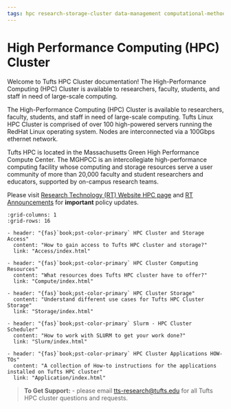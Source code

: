 ```yaml
---
tags: hpc research-storage-cluster data-management computational-methods software-installation---cluster gpu open-ondemand-(ood)
---
```

# High Performance Computing (HPC) Cluster

Welcome to Tufts HPC Cluster documentation! The High-Performance Computing (HPC) Cluster is available to researchers, faculty, students, and staff in need of large-scale computing.

The High-Performance Computing (HPC) Cluster is available to researchers, faculty, students, and staff in need of large-scale computing. Tufts Linux HPC Cluster is comprised of over 100 high-powered servers running the RedHat Linux operating system. Nodes are interconnected via a 100Gbps ethernet network.

Tufts HPC is located in the Massachusetts Green High Performance Compute Center. The MGHPCC is an intercollegiate high-performance computing facility whose computing and storage resources serve a user community of more than 20,000 faculty and student researchers and educators, supported by on-campus research teams. 


Please visit [Research Technology (RT) Website HPC page](https://it.tufts.edu/high-performance-computing) and [RT Announcements](https://it.tufts.edu/research-technology/announcements) for **important** policy updates.


```{gallery-grid}
:grid-columns: 1
:grid-rows: 16

- header: "{fas}`book;pst-color-primary` HPC Cluster and Storage Access"
  content: "How to gain access to Tufts HPC cluster and storage?"
  link: "Access/index.html"

- header: "{fas}`book;pst-color-primary` HPC Cluster Computing Resources"
  content: "What resources does Tufts HPC cluster have to offer?"
  link: "Compute/index.html"

- header: "{fas}`book;pst-color-primary` HPC Cluster Storage"
  content: "Understand different use cases for Tufts HPC Cluster Storage"
  link: "Storage/index.html"

- header: "{fas}`book;pst-color-primary` Slurm - HPC Cluster Scheduler"
  content: "How to work with SLURM to get your work done?"
  link: "Slurm/index.html"

- header: "{fas}`book;pst-color-primary` HPC Cluster Applications HOW-TOs"
  content: "A collection of How-to instructions for the applications installed on Tufts HPC cluster"
  link: "Application/index.html" 

```

>  **To Get Support:** - please email tts-research@tufts.edu for all Tufts HPC cluster questions and requests.
